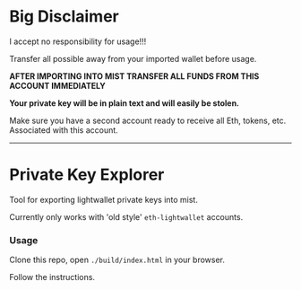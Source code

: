 # Big Disclaimer

I accept no responsibility for usage!!!

Transfer all possible away from your imported wallet before usage.

**AFTER IMPORTING INTO MIST TRANSFER ALL FUNDS FROM THIS ACCOUNT IMMEDIATELY**

**Your private key will be in plain text and will easily be stolen.**

Make sure you have a second account ready to receive all Eth, tokens, etc. Associated with this account.

---

# Private Key Explorer

Tool for exporting lightwallet private keys into mist.

Currently only works with 'old style' `eth-lightwallet` accounts.

### Usage

Clone this repo, open `./build/index.html` in your browser.

Follow the instructions.